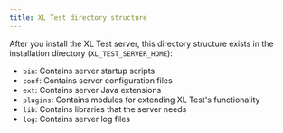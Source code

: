 ```yaml
---
title: XL Test directory structure
---
```


After you install the XL Test server, this directory structure exists in the installation directory (`XL_TEST_SERVER_HOME`):

* `bin`: Contains server startup scripts
* `conf`: Contains server configuration files 
* `ext`: Contains server Java extensions
* `plugins`: Contains modules for extending XL Test's functionality
* `lib`: Contains libraries that the server needs
* `log`: Contains server log files
